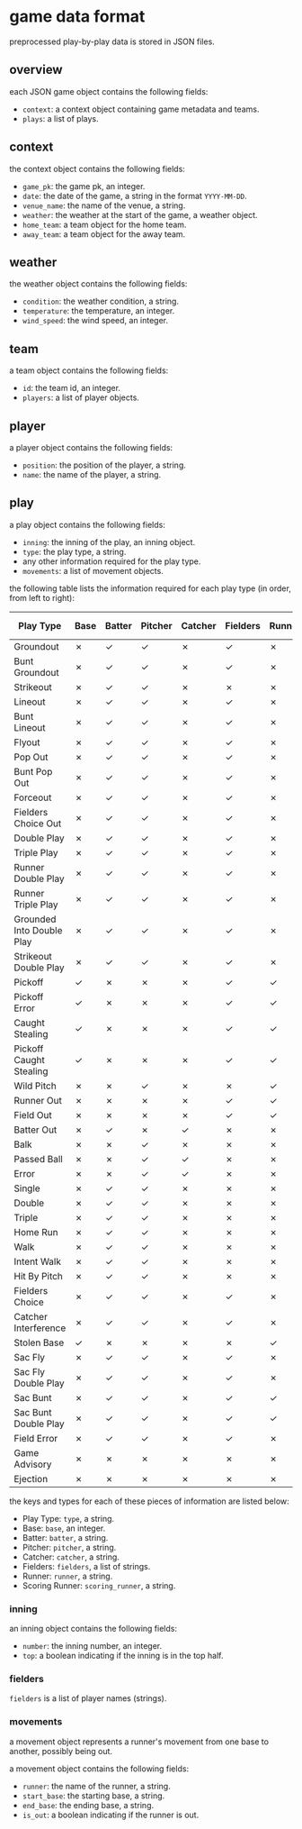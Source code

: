 # game data format

preprocessed play-by-play data is stored in JSON files.

## overview

each JSON game object contains the following fields:

- `context`: a context object containing game metadata and teams.
- `plays`: a list of plays.

## context

the context object contains the following fields:

- `game_pk`: the game pk, an integer.
- `date`: the date of the game, a string in the format `YYYY-MM-DD`.
- `venue_name`: the name of the venue, a string.
- `weather`: the weather at the start of the game, a weather object.
- `home_team`: a team object for the home team.
- `away_team`: a team object for the away team.

## weather

the weather object contains the following fields:

- `condition`: the weather condition, a string.
- `temperature`: the temperature, an integer.
- `wind_speed`: the wind speed, an integer.

## team

a team object contains the following fields:

- `id`: the team id, an integer.
- `players`: a list of player objects.

## player

a player object contains the following fields:

- `position`: the position of the player, a string.
- `name`: the name of the player, a string.

## play

a play object contains the following fields:

- `inning`: the inning of the play, an inning object.
- `type`: the play type, a string.
- any other information required for the play type.
- `movements`: a list of movement objects.

the following table lists the information required for each play type (in order, from left to right):

| Play Type | Base | Batter | Pitcher | Catcher | Fielders | Runner | Scoring Runner |
|-|-|-|-|-|-|-|-|
| Groundout | ✗ | ✓ | ✓ | ✗ | ✓ | ✗ | ✗ |
| Bunt Groundout | ✗ | ✓ | ✓ | ✗ | ✓ | ✗ | ✗ |
| Strikeout | ✗ | ✓ | ✓ | ✗ | ✗ | ✗ | ✗ |
| Lineout | ✗ | ✓ | ✓ | ✗ | ✓ | ✗ | ✗ |
| Bunt Lineout | ✗ | ✓ | ✓ | ✗ | ✓ | ✗ | ✗ |
| Flyout | ✗ | ✓ | ✓ | ✗ | ✓ | ✗ | ✗ |
| Pop Out | ✗ | ✓ | ✓ | ✗ | ✓ | ✗ | ✗ |
| Bunt Pop Out | ✗ | ✓ | ✓ | ✗ | ✓ | ✗ | ✗ |
| Forceout | ✗ | ✓ | ✓ | ✗ | ✓ | ✗ | ✗ |
| Fielders Choice Out | ✗ | ✓ | ✓ | ✗ | ✓ | ✗ | ✓ |
| Double Play | ✗ | ✓ | ✓ | ✗ | ✓ | ✗ | ✗ |
| Triple Play | ✗ | ✓ | ✓ | ✗ | ✓ | ✗ | ✗ |
| Runner Double Play | ✗ | ✓ | ✓ | ✗ | ✓ | ✗ | ✗ |
| Runner Triple Play | ✗ | ✓ | ✓ | ✗ | ✓ | ✗ | ✗ |
| Grounded Into Double Play | ✗ | ✓ | ✓ | ✗ | ✓ | ✗ | ✗ |
| Strikeout Double Play | ✗ | ✓ | ✓ | ✗ | ✓ | ✗ | ✗ |
| Pickoff | ✓ | ✗ | ✗ | ✗ | ✓ | ✓ | ✗ |
| Pickoff Error | ✓ | ✗ | ✗ | ✗ | ✓ | ✓ | ✗ |
| Caught Stealing | ✓ | ✗ | ✗ | ✗ | ✓ | ✓ | ✗ |
| Pickoff Caught Stealing | ✓ | ✗ | ✗ | ✗ | ✓ | ✓ | ✗ |
| Wild Pitch | ✗ | ✗ | ✓ | ✗ | ✗ | ✓ | ✗ |
| Runner Out | ✗ | ✗ | ✗ | ✗ | ✓ | ✓ | ✗ |
| Field Out | ✗ | ✗ | ✗ | ✗ | ✓ | ✓ | ✗ |
| Batter Out | ✗ | ✓ | ✗ | ✓ | ✗ | ✗ | ✗ |
| Balk | ✗ | ✗ | ✓ | ✗ | ✗ | ✗ | ✗ |
| Passed Ball | ✗ | ✗ | ✓ | ✓ | ✗ | ✗ | ✗ |
| Error | ✗ | ✗ | ✓ | ✓ | ✗ | ✗ | ✗ |
| Single | ✗ | ✓ | ✓ | ✗ | ✗ | ✗ | ✗ |
| Double | ✗ | ✓ | ✓ | ✗ | ✗ | ✗ | ✗ |
| Triple | ✗ | ✓ | ✓ | ✗ | ✗ | ✗ | ✗ |
| Home Run | ✗ | ✓ | ✓ | ✗ | ✗ | ✗ | ✗ |
| Walk | ✗ | ✓ | ✓ | ✗ | ✗ | ✗ | ✗ |
| Intent Walk | ✗ | ✓ | ✓ | ✗ | ✗ | ✗ | ✗ |
| Hit By Pitch | ✗ | ✓ | ✓ | ✗ | ✗ | ✗ | ✗ |
| Fielders Choice | ✗ | ✓ | ✓ | ✗ | ✓ | ✗ | ✗ |
| Catcher Interference | ✗ | ✓ | ✓ | ✗ | ✓ | ✗ | ✗ |
| Stolen Base | ✓ | ✗ | ✗ | ✗ | ✗ | ✓ | ✗ |
| Sac Fly | ✗ | ✓ | ✓ | ✗ | ✓ | ✗ | ✓ |
| Sac Fly Double Play | ✗ | ✓ | ✓ | ✗ | ✓ | ✗ | ✓ |
| Sac Bunt | ✗ | ✓ | ✓ | ✗ | ✓ | ✓ | ✗ |
| Sac Bunt Double Play | ✗ | ✓ | ✓ | ✗ | ✓ | ✓ | ✗ |
| Field Error | ✗ | ✓ | ✓ | ✗ | ✓ | ✗ | ✗ |
| Game Advisory | ✗ | ✗ | ✗ | ✗ | ✗ | ✗ | ✗ |
| Ejection | ✗ | ✗ | ✗ | ✗ | ✗ | ✗ | ✗ |

the keys and types for each of these pieces of information are listed below:

- Play Type: `type`, a string.
- Base: `base`, an integer.
- Batter: `batter`, a string.
- Pitcher: `pitcher`, a string.
- Catcher: `catcher`, a string.
- Fielders: `fielders`, a list of strings.
- Runner: `runner`, a string.
- Scoring Runner: `scoring_runner`, a string.

### inning

an inning object contains the following fields:

- `number`: the inning number, an integer.
- `top`: a boolean indicating if the inning is in the top half.

### fielders

`fielders` is a list of player names (strings).

### movements

a movement object represents a runner's movement from one base to another, possibly being out.

a movement object contains the following fields:

- `runner`: the name of the runner, a string.
- `start_base`: the starting base, a string.
- `end_base`: the ending base, a string.
- `is_out`: a boolean indicating if the runner is out.
